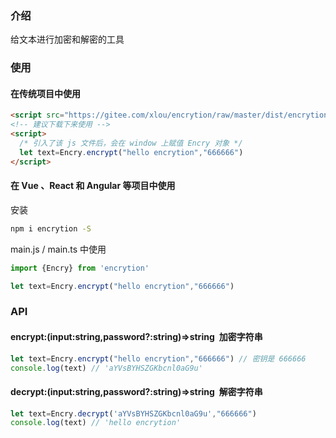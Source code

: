### 介绍

给文本进行加密和解密的工具

### 使用

#### 在传统项目中使用

```html
<script src="https://gitee.com/xlou/encrytion/raw/master/dist/encrytion.min.js"></script>
<!-- 建议下载下来使用 -->
<script>
  /* 引入了该 js 文件后，会在 window 上赋值 Encry 对象 */
  let text=Encry.encrypt("hello encrytion","666666")
</script>
```

#### 在 Vue 、React 和 Angular 等项目中使用

安装

``` bash
npm i encrytion -S
```

main.js / main.ts 中使用

``` javascript
import {Encry} from 'encrytion'

let text=Encry.encrypt("hello encrytion","666666")
```

### API

#### encrypt:(input:string,password?:string)=>string&ensp;加密字符串

``` javascript
let text=Encry.encrypt("hello encrytion","666666") // 密钥是 666666
console.log(text) // 'aYVsBYHSZGKbcnl0aG9u'
```

#### decrypt:(input:string,password?:string)=>string&ensp;解密字符串

``` javascript
let text=Encry.decrypt('aYVsBYHSZGKbcnl0aG9u',"666666")
console.log(text) // 'hello encrytion'
```